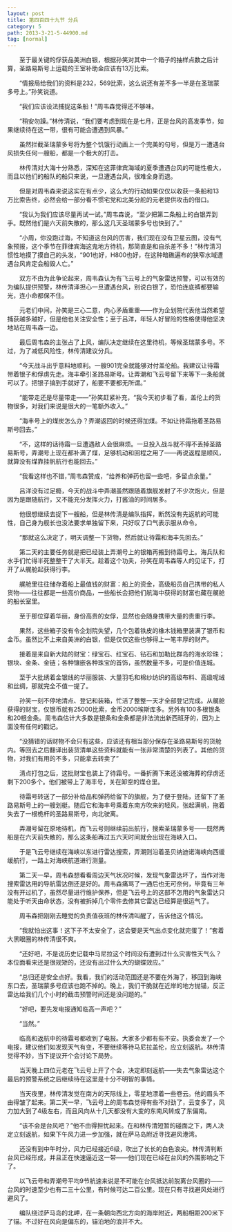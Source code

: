 ```yaml
---
layout: post
title: 第四百四十九节 分兵
category: 5
path: 2013-3-21-5-44900.md
tag: [normal]
---
```


　　至于最关键的俘获品美洲白银，根据孙笑对其中一个箱子的抽样点数之后计算，圣路易斯号上运载的王室补助金应该有13万比索。

　　“情报局给我们的资料是232，569比索，这么说还有差不多一半是在圣瑞蒙多号上。”孙笑说道。

　　“我们应该设法捕捉这条船！”周韦森觉得还不够味。

　　“稍安勿躁。”林传清说，“我们要考虑到现在是七月，正是台风的高发季节，如果继续待在这一带，很有可能会遭遇到风暴。”

　　虽然拦截圣瑞蒙多号将为整个饥饿行动画上一个完美的句号，但是万一遭遇台风损失任何一艘船，都是一个极大的打击。

　　林传清对大海十分熟悉，深知在这菲律宾海域的夏季遭遇台风的可能性极大，而且以他们的船队的船只来说，一旦遭遇台风，很难全身而退。

　　但是对周韦森来说这实在有点少，这么大的行动如果仅仅以收获一条船和13万比索告终，必然会给一部分看不惯宅党和北美分舵的元老提供攻击的借口。

　　“我认为我们应该尽量再试一试。”周韦森说，“至少把第二条船上的白银弄到手。既然他们是六天前失散的，那么这几天圣瑞蒙多号也快到了。”

　　“小周，你没跑过海，不知道这台风的厉害，我们现在没有卫星云图，没有气象预报，这个季节在菲律宾海这鬼地方待机，那简直是和自杀差不多！”林传清习惯性地摸了摸自己的头发，“901也好，H800也好，在这种暗礁遍布的狭窄水域遭遇台风肯定会船毁人亡。”

　　双方不由为此争论起来，周韦森认为有飞云号上的气象雷达预警，可以有效的为编队提供预警，林传清泽担心一旦遭遇台风，别说白银了，恐怕连底裤都要输光，连小命都保不住。

　　元老们中间，孙笑是三心二意，内心矛盾重重——作为企划院代表他当然希望捕获越多越好，但是他也关注安全性；至于吕洋，年轻人好冒险的性格使得他坚决地站在周韦森一边。

　　最后周韦森的主张占了上风，编队决定继续在这里待机，等候圣瑞蒙多号。不过，为了减低风险性，林传清建议分兵。

　　“今天战斗出乎意料地顺利。一艘901完全就能够对付盖伦船。我建议让待霜带着银子和俘虏先走。海丰牵引圣路易斯号。让弄潮和飞云号留下来等下一条船就可以了。把银子搞到手就好了，船要不要都无所谓。”

　　“能带走还是尽量带走——”孙笑赶紧补充，“我今天初步看了看，盖伦上的货物很多，对我们来说是很大的一笔额外收入。”

　　“海丰号上的煤炭怎么办？弄潮返回的时候还得加煤。不如让待霜拖着圣路易斯号回去。”

　　“不，这样的话待霜一旦遭遇敌人会很麻烦。一旦投入战斗就不得不丢掉圣路易斯号，弄潮号上现在都补满了煤，足够机动和回程之用了——再说返程是顺风，就算没有煤靠挂帆航行也能回去。”

　　“我看这样也不错，”周韦森赞成，“给养和弹药也留一些吧，多留点余量。”

　　吕洋没有过足瘾，今天的战斗中弄潮虽然跟随着旗舰发射了不少次炮火，但是因为是跟随航行，又不能充分发挥火力，打酱油的时间居多。

　　他很想继续去捉下一艘船，但是林传清是编队指挥，断然没有先返航的可能性，自己身为舰长也没法要求单独留下来，只好叹了口气表示服从命令。

　　“那就这么决定了，明天调整一下货物，然后就让待霜和海丰先回去。”

　　第二天的主要任务就是把已经装上弄潮号上的银箱再搬到待霜号上。海兵队和水手们忙得半死整整干了大半天。趁着这个功夫，孙笑在周韦森等人的见证下，打开了从艉舱起获得行李。

　　艉舱里往往储存着船上最值钱的财富：船上的资金，高级船员自己携带的私人货物——往往都是一些高价商品，一些船长会把他们航海中获得的财富也藏在艉舱的船长室里。

　　至于那位穿着华丽，身份高贵的女俘，显然也会随身携带大量的贵重行李。

　　果然，这些箱子没有令企划院失望，几个包着铁皮的橡木钱箱里装满了银币和金币。虽然比不上来自美洲的白银，但是仅仅这些也够得上一笔丰厚的财产。

　　接着是来自新大陆的财宝：绿宝石、红宝石、钻石和加勒比群岛的海水珍珠；银块、金条、金链；各种镶嵌各种珠宝的首饰，虽然数量不多，可是价值连城。

　　至于大批绣着金银线的华丽服装、大量羽毛和棉纱纺织的高级布料、高级呢绒和丝绸，那就完全不值一提了。

　　孙笑一刻不停地清点、登记和装箱，忙活了整整一天才全部登记完成。从艉舱获得的财宝，仅银币就有25000比索，金币2000埃斯库多。另外有100多根银条和20根金条。周韦森估计大多数是银条和金条都是非法流出新西班牙的，因为上面没有任何的戳记。

　　“没猜错的话财物不会只有这些，应该还有相当部分保存在圣路易斯号的货舱内。等回去之后翻译出装货清单这些资料就能有一张非常清楚的列表了。其他的货物，对我们有用的不多，只能拿去转卖了”

　　清点打包之后，这批财宝也装上了待霜号。一番折腾下来还没被海葬的俘虏还剩下200多个。他们被带上了海丰号，关在卸空的煤仓里。

　　待霜号转送了一部分补给品和弹药给留下的旗舰，为了便于登陆，还留下了圣路易斯号上的一艘划艇。随后它和海丰号乘着东南方吹来的轻风，张起满帆，拖着失去了一根桅杆的圣路易斯号，向北驶离。

　　弄潮号留在原地待机，而飞云号则继续前出航行，搜索圣瑞蒙多号——既然两船是在六天前失散的，那么这条船再过五六天时间就会出现在海峡入口。

　　于是飞云号继续在海峡以东进行雷达搜索，弄潮则沿着圣贝纳迪诺海峡向西缓缓航行，一路上对海峡航道进行测量。

　　第二天一早，周韦森想看看周边天气状况时候，发现气象雷达坏了，当作对海搜索雷达用的导航雷达倒还是好的。周韦森痛骂了一通后也无可奈何，毕竟有三年没有开过机了，虽然尽量进行维护保养，但是飞云号上的这部不怎用的气象雷达只能处于听天由命状态，没有被拆掉几个零件去修其它雷达已经算是很运气了。

　　周韦森把刚刚去睡觉的负责值夜班的林传清叫醒了，告诉他这个情况。

　　“我就怕出这事！这下子不太安全了，这会要是天气出点变化就完蛋了！”套着大黑眼圈的林传清很不爽。

　　“还好吧，不是说历史记载中马尼拉这个时间没有遭到过什么灾害性天气么？本位面看来还是很规矩的，还没有出过什么大的蝴蝶效应。”

　　“总归还是安全点好。我看，我们的活动范围还是不要在外海了，移回到海峡东口去，圣瑞蒙多号应该也跑不掉的。晚上，我们干脆就在近岸的地方抛锚，反正雷达给我们几个小时的截击预警时间还是没问题的。”

　　“好吧，要先发电报通知临高一声吧？”

　　“当然。”

　　临高和返航中的待霜号都收到了电报。大家多少都有些不安。执委会发了一个电报，建议他们如发现天气有变，不要继续等待马尼拉盖伦，应立刻返航。林传清觉得不妙，当下提议开个会讨论下局势。

　　当天晚上四位元老在飞云号上开了个会，决定即刻返航——失去气象雷达这个最后的预警系统之后继续待在这里是十分不明智的事情。

　　当天夜里，林传清发觉在南方的天际线上，零星地漂着一些卷云。他的眉头不由得皱了起来。第二天一早，飞云号上的周韦森觉得有些不对劲了，云变多了，风力加大到了4级左右，而且风向从十几天都没有大变的东南风转成了东偏南。

　　“该不会是台风吧？”他不由得担忧起来。在和林传清短暂的碰面之下，两人决定立刻返航，如果下午风力进一步加强，就在萨马岛附近寻找避风港湾。

　　还没有到中午时分，风力已经接近6级，吹出了长长的白色浪尖。林传清判断台风已经形成，并且正在快速逼近这一带——他们现在已经在台风的外围影响之下了。

　　以飞云号和弄潮号平均9节航速来说是不可能在台风抵达前脱离台风圈的——台风的时速至少也有二三十公里，有时候可达二百公里。现在只有寻找避风处进行避风了。

　　编队绕过萨马岛的北岬，在一条朝向西北方向的海岸附近，两船相距200米下了锚。不过好在风向是偏东的，锚泊地的浪并不大。
